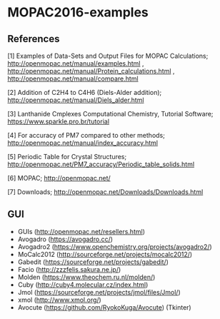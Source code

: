 # MOPAC2016-examples

## References


[1] Examples of Data-Sets and Output Files for MOPAC Calculations; http://openmopac.net/manual/examples.html , http://openmopac.net/manual/Protein_calculations.html , http://openmopac.net/manual/compare.html


[2] Addition of C2H4 to C4H6 (Diels-Alder addition); http://openmopac.net/manual/Diels_alder.html


[3] Lanthanide Cmplexes Computational Chemistry, Tutorial Software; https://www.sparkle.pro.br/tutorial


[4] For accuracy of PM7 compared to other methods; http://openmopac.net/manual/index_accuracy.html


[5] Periodic Table for Crystal Structures; http://openmopac.net/PM7_accuracy/Periodic_table_solids.html


[6] MOPAC; http://openmopac.net/


[7] Downloads; http://openmopac.net/Downloads/Downloads.html


## GUI
- GUIs (http://openmopac.net/resellers.html)
- Avogadro (https://avogadro.cc/)
- Avogadro2 (https://www.openchemistry.org/projects/avogadro2/)
- MoCalc2012 (http://sourceforge.net/projects/mocalc2012/)
- Gabedit (https://sourceforge.net/projects/gabedit/)
- Facio (http://zzzfelis.sakura.ne.jp/)
- Molden (https://www.theochem.ru.nl/molden/)
- Cuby (http://cuby4.molecular.cz/index.html)
- Jmol (https://sourceforge.net/projects/jmol/files/Jmol/)
- xmol (http://www.xmol.org/)
- Avocute (https://github.com/RyokoKuga/Avocute) (Tkinter)
